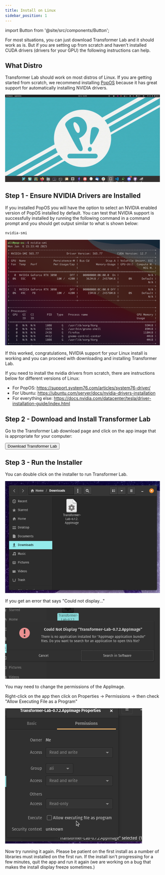 ```yaml
---
title: Install on Linux
sidebar_position: 1
---
```


import Button from '@site/src/components/Button';

For most situations, you can just download Transformer Lab and it should work as is. But if you are setting up from scratch and haven't installed CUDA drivers (drivers for your GPU) the following instructions can help.

## What Distro

Transformer Lab should work on most distros of Linux. If you are getting started from scratch, we recommend installing [PopOS](https://pop.system76.com/) because it has great support for automatically installing NVIDIA drivers.

![PopOS Screenshot](./img/popos.webp)

## Step 1 - Ensure NVIDIA Drivers are Installed

If you installed PopOS you will have the option to select an NVIDIA enabled version of PopOS installed by default. You can test that NVIDIA support is successfully installed by running the following command in a command prompt and you should get output similar to what is shown below:

```bash
nvidia-smi
```

![nvidia-smi output](./img/nvidia-smi-output.png)

If this worked, congratulations, NVIDIA support for your Linux install is working and you can proceed with downloading and installing Transformer Lab.

If you need to install the nvidia drivers from scratch, there are instructions below for different versions of Linux:

- For PopOS: https://support.system76.com/articles/system76-driver/
- For Ubuntu: https://ubuntu.com/server/docs/nvidia-drivers-installation
- For everything else: https://docs.nvidia.com/datacenter/tesla/driver-installation-guide/index.html

## Step 2 - Download and Install Transformer Lab

Go to the Transformer Lab download page and click on the app image that is appropriate for your computer:

<a href="https://transformerlab.ai/docs/download">
    <Button>Download Transformer Lab</Button>
</a>

## Step 3 - Run the Installer

You can double click on the installer to run Transformer Lab.

![App Image](./img/downloads-transformerlab.png)

If you get an error that says "Could not display..."

![Could Not Display](./img/could-not-display-transformerlab-appimage.png)

You may need to change the permissions of the AppImage.

Right-click on the app then click on Properties -> Permissions -> then check "Allow Executing File as a Program"

![Allow Execute](./img/allow-execute-linux.png)

Now try running it again. Please be patient on the first install as a number of libraries must installed on the first run. If the install isn't progressing for a few minutes, quit the app and run it again (we are working on a bug that makes the install display freeze sometimes.)
